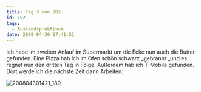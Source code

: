 ```yaml
---
title: Tag 3 von 202
id: 152
tags:
  - Auslandspraktikum
date: 2008-04-30 17:41:51
---
```


Ich habe im zweiten Anlauf im Supermarkt um die Ecke nun auch die Butter gefunden. Eine Pizza hab ich im Ofen schön schwarz _gebrannt _und es regnet nun den dritten Tag in Folge. Außerdem hab ich T-Mobile gefunden. Dort werde ich die nächste Zeit dann Arbeiten:

![200804301421_189](https://az275061.vo.msecnd.net/blogmedia/2008/04/200804301421-189.jpg)